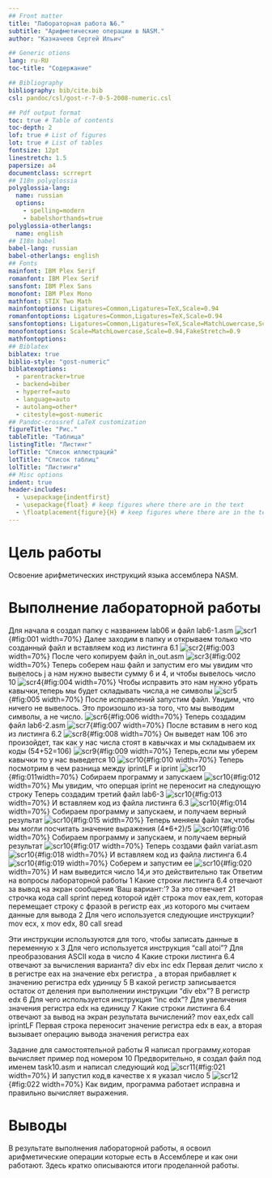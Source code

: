 ```yaml
---
## Front matter
title: "Лабораторная работа №6."
subtitle: "Арифметические операции в NASM."
author: "Казначеев Сергей Ильич"

## Generic otions
lang: ru-RU
toc-title: "Содержание"

## Bibliography
bibliography: bib/cite.bib
csl: pandoc/csl/gost-r-7-0-5-2008-numeric.csl

## Pdf output format
toc: true # Table of contents
toc-depth: 2
lof: true # List of figures
lot: true # List of tables
fontsize: 12pt
linestretch: 1.5
papersize: a4
documentclass: scrreprt
## I18n polyglossia
polyglossia-lang:
  name: russian
  options:
	- spelling=modern
	- babelshorthands=true
polyglossia-otherlangs:
  name: english
## I18n babel
babel-lang: russian
babel-otherlangs: english
## Fonts
mainfont: IBM Plex Serif
romanfont: IBM Plex Serif
sansfont: IBM Plex Sans
monofont: IBM Plex Mono
mathfont: STIX Two Math
mainfontoptions: Ligatures=Common,Ligatures=TeX,Scale=0.94
romanfontoptions: Ligatures=Common,Ligatures=TeX,Scale=0.94
sansfontoptions: Ligatures=Common,Ligatures=TeX,Scale=MatchLowercase,Scale=0.94
monofontoptions: Scale=MatchLowercase,Scale=0.94,FakeStretch=0.9
mathfontoptions:
## Biblatex
biblatex: true
biblio-style: "gost-numeric"
biblatexoptions:
  - parentracker=true
  - backend=biber
  - hyperref=auto
  - language=auto
  - autolang=other*
  - citestyle=gost-numeric
## Pandoc-crossref LaTeX customization
figureTitle: "Рис."
tableTitle: "Таблица"
listingTitle: "Листинг"
lofTitle: "Список иллюстраций"
lotTitle: "Список таблиц"
lolTitle: "Листинги"
## Misc options
indent: true
header-includes:
  - \usepackage{indentfirst}
  - \usepackage{float} # keep figures where there are in the text
  - \floatplacement{figure}{H} # keep figures where there are in the text
---
```


# Цель работы
Освоение арифметических инструкций языка ассемблера NASM.
# Выполнение лабораторной работы
Для начала я создал папку с названием lab06 и файл  lab6-1.asm
![scr1](image/01.png){#fig:001 width=70%}
Далее заходим в папку и открываем только что созданный файл и вставляем код из листинга 6.1
![scr2](image/03.png){#fig:003 width=70%}
После чего копируем файл in_out.asm
![scr3](image/02.png){#fig:002 width=70%}
Теперь соберем наш файл и запустим его мы увидим что вывелось j а нам нужно вывести сумму 6 и 4, и чтобы вывелось число 10 
![scr4](image/04.png){#fig:004 width=70%}
Чтобы исправить это нам нужно убрать кавычки,теперь мы будет складывать числа,а не символы
![scr5](image/05.png){#fig:005 width=70%}
После исправлений запустим файл. Увидим, что ничего не вывелось. Это произошло из-за того, что мы выводим символы, а не число.
![scr6](image/06.png){#fig:006 width=70%}
Теперь создадим файл lab6-2.asm
![scr7](image/07.png){#fig:007 width=70%}
После вставим в него код из листинга 6.2
![scr8](image/8-2.png){#fig:008 width=70%}
Он выведет нам 106 это произойдет, так как у нас числа стоят в кавычках и мы складываем их коды (54+52=106)
![scr9](image/08.png){#fig:009 width=70%}
Теперь,если мы уберем кавычки то у нас выведется 10
![scr10](image/09.png){#fig:010 width=70%}
Теперь посмотрим в чем разница между iprintLF и iprint 
![scr10](image/8-1.png){#fig:011width=70%}
Собираем программу и запускаем 
![scr10](image/10.png){#fig:012 width=70%}
Мы увидим, что оперцая iprint не переносит на следующую строку 
Теперь создадим третий файл lab6-3
![scr10](image/11.png){#fig:013 width=70%}
И вставляем код из файла листинга 6.3
![scr10](image/12.png){#fig:014 width=70%}
Собираем программу и запускаем, и получаем верный результат 
![scr10](image/13.png){#fig:015 width=70%}
Теперь меняем файл так,чтобы мы могли посчитать значение выражения (4*6+2)/5
![scr10](image/14.png){#fig:016 width=70%}
Собираем программу и запускаем, и получаем верный результат 
![scr10](image/15.png){#fig:017 width=70%}
Теперь создами файл variat.asm
![scr10](image/16.png){#fig:018 width=70%}
И вставляем код из файла листинга 6.4
![scr10](image/17.png){#fig:019 width=70%}
Соберем и запустим ее
![scr10](image/18.png){#fig:020 width=70%}
И нам выведится число 14,и это действительно так
Ответим на вопросы лабораторной работы 
1 Какие строки листинга 6.4 отвечают за вывод на экран сообщения ‘Ваш вариант:’?
За это отвечает 21 строчка кода call sprint перед которой идёт строка mov eax,rem, которая перемещает строку с фразой в регистр eax ,из которого мы считаем данные для вывода 
2 Для чего используется следующие инструкции?
mov ecx, x
mov edx, 80
call sread

Эти инструкции используются для того, чтобы записать данные в переменную x
3 Для чего используется инструкция “call atoi”?
Для преобразования ASCII кода в число
4 Какие строки листинга 6.4 отвечают за вычисления варианта? 
div ebx
inc edx
Первая делит число x в регистре eax на значение ebx регистра  , а вторая прибавляет к значению регистра edx удиницу
5 В какой регистр записывается остаток от деления при выполнении инструкции “div ebx”?
В регистр edx
6 Для чего используется инструкция “inc edx”?
Для увеличения значения регистра edx на единицу
7 Какие строки листинга 6.4 отвечают за вывод на экран результата вычислений?
mov eax,edx
call iprintLF
Первая строка переносит значение  регистра edx в eax, а вторая вызывает операцию вывода значения регистра eax

Задание для самостоятельной работы
Я написал программу,которая вычисляет пример под номером 10
Предворительно, я создал файл под именем task10.asm и написал следующий код 
![scr11](image/20.png){#fig:021 width=70%}
И запустил код,в качестве x я указал число 5
![scr12](image/19.png){#fig:022 width=70%}
Как видим, программа работает исправна и правильно вычисляет выражения.
# Выводы
В результате выполнения лабораторной работы, я освоил арифметические операции которые есть в Ассемблере и как они работают.
Здесь кратко описываются итоги проделанной работы.

